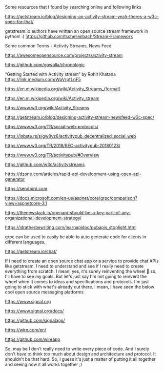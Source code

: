 Some resources that I found by searching online and following links

https://getstream.io/blog/designing-an-activity-stream-yeah-theres-a-w3c-spec-for-that/

getstream.io authors have written an open source stream framework in python! :)
https://github.com/tschellenbach/Stream-Framework

Some common Terms - Activity Streams, News Feed

https://awesomeopensource.com/projects/activity-stream

https://github.com/gowalla/chronologic

“Getting Started with Activity stream” by Rohit Khatana https://link.medium.com/WpVrpfLnF5

https://en.m.wikipedia.org/wiki/Activity_Streams_(format)

https://en.m.wikipedia.org/wiki/Activity_stream

https://www.w3.org/wiki/Activity_Streams

https://getstream.io/blog/designing-activity-stream-newsfeed-w3c-spec/

https://www.w3.org/TR/social-web-protocols/

https://lobste.rs/s/gw8vz8/activitypub_decentralized_social_web

https://www.w3.org/TR/2018/REC-activitypub-20180123/

https://www.w3.org/TR/activitypub/#Overview

https://github.com/w3c/activitystreams

https://dzone.com/articles/rapid-api-development-using-open-api-generator

https://sendbird.com

https://docs.microsoft.com/en-us/aspnet/core/grpc/comparison?view=aspnetcore-3.1

https://thenewstack.io/openapi-should-be-a-key-part-of-any-organizational-development-strategy/


https://idratherbewriting.com/learnapidoc/pubapis_stoplight.html

grpc can be used to easily be able to auto generate code for clients in different languages. 

https://getstream.io/chat/

If I need to create an open source chat app or a service to provide chat APIs
like getstream, I need to understand and see if I really need to create everything
from scratch. I mean, yes, it's surely reinventing the wheel 🙈 so, I'll have to
see my goals. But let's just say I'm not going to reinvent the wheel when it
comes to ideas and specifications and protocols. I'm just going to stick with
what's already out there. I mean, I have seen the below cool open source
messaging platforms

https://www.signal.org

https://www.signal.org/docs/

https://github.com/signalapp/

https://wire.com/en/

https://github.com/wireapp

So, may be I don't really need to write every piece of code. And I surely don't
have to think too much about design and architecture and protocol. It shouldn't
be that hard. So, I guess it's just a matter of putting it all together and
seeing how it all works together ;)

